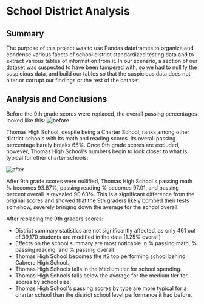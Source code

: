 # School District Analysis

## Summary

The purpose of this project was to use Pandas dataframes to organize and condense various facets of school district standardized testing data and to extract various tables of information from it. In our scenario, a section of our dataset was suspected to have been tampered with, so we had to nullify the suspicious data, and build our tables so that the suspicious data does not alter or corrupt our findings or the rest of the dataset.

## Analysis and Conclusions

Before the 9th grade scores were replaced, the overall passing percentages looked like this:
![before](https://user-images.githubusercontent.com/105957781/176891235-35061138-5181-4df6-acc3-67a25e9fda06.png)

Thomas High School, despite being a Charter School, ranks among other district schools with its math and reading scores. Its overall passing percentage barely breaks 65%. Once 9th grade scores are excluded, however, Thomas High School's numbers begin to look closer to what is typical for other charter schools:

![after](https://user-images.githubusercontent.com/105957781/176891232-281a4026-c902-4cda-a6e3-b9ba3751dd8f.png)

After 9th grade scores were nullified, Thomas High School's passing math % becomes 93.87%, passing reading % becomes 97.01, and passing percent overall is revealed 90.63%. This is a significant difference from the original scores and showed that the 9th graders likely bombed their tests somehow, severely bringing down the average for the school overall. 

After replacing the 9th graders scores:

- District summary statistics are not significantly affected, as only 461 out of 39,170 students are modified in the data (1.25% overall)
- Effects on the school summary are most noticable in % passing math, % passing reading, and % passing overall
- Thomas High School becomes the #2 top performing school behind Cabrera High School.
- Thomas High Schools falls in the Medium tier for school spending.
- Thomas High Schools falls below the average for the medium tier for scores by school size.
- Thomas High School's passing scores by type are more typical for a charter school than the district school level performance it had before.
